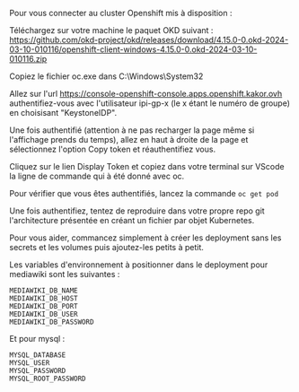 Pour vous connecter au cluster Openshift mis à disposition : 

Téléchargez sur votre machine le paquet OKD suivant : 
https://github.com/okd-project/okd/releases/download/4.15.0-0.okd-2024-03-10-010116/openshift-client-windows-4.15.0-0.okd-2024-03-10-010116.zip

Copiez le fichier oc.exe dans C:\Windows\System32

Allez sur l'url https://console-openshift-console.apps.openshift.kakor.ovh authentifiez-vous avec l'utilisateur ipi-gp-x (le x étant le numéro de groupe) en choisisant "KeystoneIDP".

Une fois authentifié (attention à ne pas recharger la page même si l'affichage prends du temps), allez en haut à droite de la page et sélectionnez l'option Copy token et réauthentifiez vous. 

Cliquez sur le lien Display Token et copiez dans votre terminal sur VScode la ligne de commande qui à été donné avec oc. 

Pour vérifier que vous êtes authentifiés, lancez la commande ```oc get pod```

Une fois authentifiez, tentez de reproduire dans votre propre repo git l'architecture présentée en créant un fichier par objet Kubernetes. 

Pour vous aider, commancez simplement à créer les deployment sans les secrets et les volumes puis ajoutez-les petits à petit. 

Les variables d'environnement à positionner dans le deployment pour mediawiki sont les suivantes :

```
MEDIAWIKI_DB_NAME
MEDIAWIKI_DB_HOST
MEDIAWIKI_DB_PORT
MEDIAWIKI_DB_USER
MEDIAWIKI_DB_PASSWORD
```

Et pour mysql :

```
MYSQL_DATABASE
MYSQL_USER
MYSQL_PASSWORD
MYSQL_ROOT_PASSWORD
```